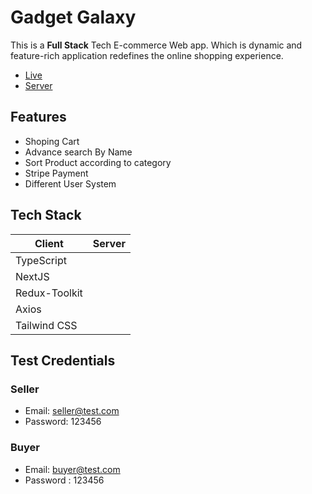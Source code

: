 
# Gadget Galaxy

This is a **Full Stack** Tech E-commerce Web app. Which is dynamic and feature-rich 
application redefines the online shopping experience.

- [Live](https://galaxy-gadget.vercel.app/)
- [Server](https://github.com/kmdshojib/gadget-galaxy-backend)
## Features

- Shoping Cart
- Advance search By Name
- Sort Product according to category
- Stripe Payment
- Different User System

## Tech Stack

| Client | Server |
| -------- | -------- |
| TypeScript|| NodeJs|
|NextJS|| ExpressJs|
|Redux-Toolkit||TypeScript|
|Axios||Mongoose ODM|
|Tailwind CSS||MongoDB|


## Test Credentials

### Seller
- Email: seller@test.com
- Password: 123456

### Buyer

- Email: buyer@test.com
- Password : 123456
